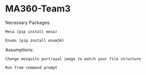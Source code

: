 # MA360-Team3

Necessary Packages:
	
	Mesa (pip install mesa)
	
	Enums (pip install enum34)
	
Assumptions:
	
	Change mosquito portrayal image to match your file structure
	
	Run from command prompt
